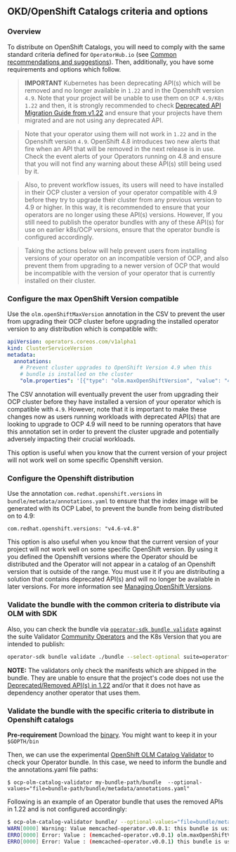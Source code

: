 ## OKD/OpenShift Catalogs criteria and options

### Overview

To distribute on OpenShift Catalogs, you will need to comply with the same standard criteria defined for `OperatorHub.io` (see [Common recommendations and suggestions](https://olm.operatorframework.io/docs/best-practices/common/#validate-your-bundle-before-publish-it)). Then, additionally, you have some requirements and options which follow.

> **IMPORTANT** Kubernetes has been deprecating API(s) which will be removed and no longer available in `1.22` and in the Openshift version `4.9`. Note that your project will be unable to use them on `OCP 4.9/K8s 1.22` and then, it is strongly recommended to check [Deprecated API Migration Guide from v1.22][k8s-deprecated-guide] and ensure that your projects have them migrated and are not using any deprecated API.

> Note that your operator using them will not work in  `1.22` and in the Openshift version `4.9`. OpenShift 4.8 introduces two new alerts that fire when an API that will be removed in the next release is in use. Check the event alerts of your Operators running on 4.8 and ensure that you will not find any warning about these API(s) still being used by it.

> Also, to prevent workflow issues, its users will need to have installed in their OCP cluster a version of your operator compatible with 4.9 before they try to upgrade their cluster from any previous version to 4.9 or higher. In this way, it is recommended to ensure that your operators are no longer using these API(s) versions. However, If you still need to publish the operator bundles with any of these API(s) for use on earlier k8s/OCP versions, ensure that the operator bundle is configured accordingly.

> Taking the actions below will help prevent users from installing versions of your operator on an incompatible version of OCP, and also prevent them from upgrading to a newer version of OCP that would be incompatible with the version of your operator that is currently installed on their cluster.

### Configure the max OpenShift Version compatible

Use the `olm.openShiftMaxVersion` annotation in the CSV to prevent the user from upgrading their OCP cluster before upgrading the installed operator version to any distribution which is compatible with:

```yaml
apiVersion: operators.coreos.com/v1alpha1
kind: ClusterServiceVersion
metadata:
  annotations:
    # Prevent cluster upgrades to OpenShift Version 4.9 when this
    # bundle is installed on the cluster
    "olm.properties": '[{"type": "olm.maxOpenShiftVersion", "value": "4.8"}]'
```

The CSV annotation will eventually prevent the user from upgrading their OCP cluster before they have installed a version of your operator which is compatible with `4.9`. However, note that it is important to make these changes now as users running workloads with deprecated API(s) that are looking to upgrade to OCP 4.9 will need to be running operators that have this annotation set in order to prevent the cluster upgrade and potentially adversely impacting their crucial workloads.

This option is useful when you know that the current version of your project will not work well on some specific Openshift version.

### Configure the Openshift distribution

Use the annotation `com.redhat.openshift.versions` in `bundle/metadata/annotations.yaml` to ensure that the index image will be generated with its OCP Label, to prevent the bundle from being distributed on to 4.9:

```
com.redhat.openshift.versions: "v4.6-v4.8"
```

This option is also useful when you know that the current version of your project will not work well on some specific OpenShift version. By using it you defined the Openshift versions where the Operator should be distributed and the Operator will not appear in a catalog of an Openshift version that is outside of the range. You must use it if you are distributing a solution that contains deprecated API(s) and will no longer be available in later versions. For more information see [Managing OpenShift Versions][managing-openshift-versions].

### Validate the bundle with the common criteria to distribute via OLM with SDK

Also, you can check the bundle via [`operator-sdk bundle validate`][sdk-cli-bundle-validate] against the suite  Validator [Community Operators][optional-validators] and the K8s Version that you are intended to publish:

```sh
operator-sdk bundle validate ./bundle --select-optional suite=operatorframework --optional-values=k8s-version=1.22
```
**NOTE:** The validators only check the manifests which are shipped in the bundle. They are unable to ensure that the project's code does not use the [Deprecated/Removed API(s) in 1.22][k8s-deprecated-guide] and/or that it does not have as dependency another operator that uses them.

### Validate the bundle with the specific criteria to distribute in Openshift catalogs

**Pre-requirement**
Download the [binary](https://github.com/redhat-openshift-ecosystem/ocp-olm-catalog-validator/releases). You might want to keep it in your `$GOPTH/bin`

Then, we can use the experimental [OpenShift OLM Catalog Validator](https://github.com/redhat-openshift-ecosystem/ocp-olm-catalog-validator) to check your Operator bundle.
In this case, we need to inform the bundle and the annotations.yaml file paths:

```
$ ocp-olm-catalog-validator my-bundle-path/bundle  --optional-values="file=bundle-path/bundle/metadata/annotations.yaml"
```

Following is an example of an Operator bundle that uses the removed APIs in 1.22 and is not configured accordingly:

```sh
$ ocp-olm-catalog-validator bundle/ --optional-values="file=bundle/metadata/annotations.yaml"
WARN[0000] Warning: Value memcached-operator.v0.0.1: this bundle is using APIs which were deprecated and removed in v1.22. More info: https://kubernetes.io/docs/reference/using-api/deprecation-guide/#v1-22. Migrate the API(s) for CRD: (["memcacheds.cache.example.com"])
ERRO[0000] Error: Value : (memcached-operator.v0.0.1) olm.maxOpenShiftVersion csv.Annotations not specified with an OCP version lower than 4.9. This annotation is required to prevent the user from upgrading their OCP cluster before they have installed a version of their operator which is compatible with 4.9. For further information see https://docs.openshift.com/container-platform/4.8/operators/operator_sdk/osdk-working-bundle-images.html#osdk-control-compat_osdk-working-bundle-images
ERRO[0000] Error: Value : (memcached-operator.v0.0.1) this bundle is using APIs which were deprecated and removed in v1.22. More info: https://kubernetes.io/docs/reference/using-api/deprecation-guide/#v1-22. Migrate the APIs for this bundle is using APIs which were deprecated and removed in v1.22. More info: https://kubernetes.io/docs/reference/using-api/deprecation-guide/#v1-22. Migrate the API(s) for CRD: (["memcacheds.cache.example.com"]) or provide compatible version(s) via the labels. (e.g. LABEL com.redhat.openshift.versions='4.6-4.8')
```

[sdk-cli-bundle-validate]: https://sdk.operatorframework.io/docs/cli/operator-sdk_bundle_validate/
[managing-openshift-versions]: https://redhat-connect.gitbook.io/certified-operator-guide/ocp-deployment/operator-metadata/bundle-directory/managing-openshift-versions
[optional-validators]: https://olm.operatorframework.io/docs/tasks/creating-operator-bundle/#optional-validation
[k8s-deprecated-guide]: https://kubernetes.io/docs/reference/using-api/deprecation-guide/#v1-22